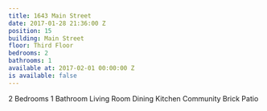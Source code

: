 ```yaml
---
title: 1643 Main Street
date: 2017-01-28 21:36:00 Z
position: 15
building: Main Street
floor: Third Floor
bedrooms: 2
bathrooms: 1
available at: 2017-02-01 00:00:00 Z
is available: false
---
```


2 Bedrooms
1 Bathroom
Living Room
Dining
Kitchen
Community Brick Patio
